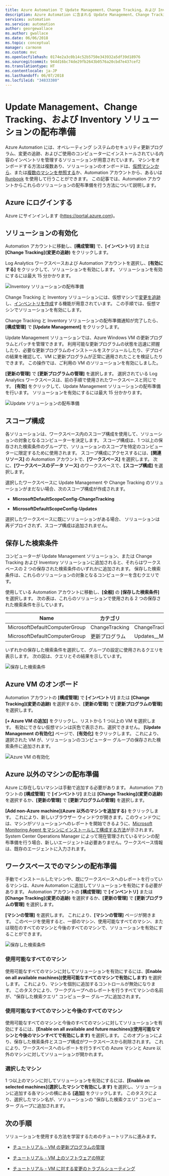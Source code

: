 ```yaml
---
title: Azure Automation で Update Management、Change Tracking、および Inventory ソリューションの配布準備を行う方法について説明します
description: Azure Automation に含まれる Update Management、Change Tracking、および Inventory ソリューションで、Azure Virtual Machine の配布準備を行う方法について説明します
services: automation
ms.service: automation
author: georgewallace
ms.author: gwallace
ms.date: 06/06/2018
ms.topic: conceptual
manager: carmonm
ms.custom: mvc
ms.openlocfilehash: 0174e2a3c0b14c52b5750e343932a5df39d18976
ms.sourcegitcommit: 944d16bc74de29fb2643b0576a20cbd7e437cef2
ms.translationtype: HT
ms.contentlocale: ja-JP
ms.lasthandoff: 06/07/2018
ms.locfileid: "34833380"
---
```

# <a name="onboard-update-management-change-tracking-and-inventory-solutions"></a>Update Management、Change Tracking、および Inventory ソリューションの配布準備

Azure Automation には、オペレーティング システムのセキュリティ更新プログラム、変更の追跡、およびご使用のコンピューターにインストールされている内容のインベントリを管理するソリューションが用意されています。 マシンをオンボードする方法は複数あり、ソリューションのオンボードは、[仮想マシンから](automation-onboard-solutions-from-vm.md)、または[複数のマシンを参照する](automation-onboard-solutions-from-browse.md)か、Automation アカウントから、あるいは [Runbook](automation-onboard-solutions.md) を使用して行うことができます。 この記事では、Automation アカウントからこれらのソリューションの配布準備を行う方法について説明します。

## <a name="log-in-to-azure"></a>Azure にログインする

Azure にサインインします (https://portal.azure.com)。

## <a name="enable-solutions"></a>ソリューションの有効化

Automation アカウントに移動し、**[構成管理]** で、**[インベントリ]** または **[Change Tracking]\(変更の追跡\)** をクリックします。

Log Analytics ワークスペースおよび Automation アカウントを選択し、**[有効にする]** をクリックして、ソリューションを有効にします。 ソリューションを有効にするには最大 15 分かかります。

![Inventory ソリューションの配布準備](media/automation-onboard-solutions-from-automation-account/onboardsolutions.png)

Change Tracking と Inventory ソリューションには、仮想マシンで[変更を追跡](automation-vm-change-tracking.md)し、[インベントリを作成](automation-vm-inventory.md)する機能が用意されています。 この手順では、仮想マシンでソリューションを有効にします。

Change Tracking と Inventory ソリューションの配布準備通知が完了したら、**[構成管理]** で **[Update Management]** をクリックします。

Update Management ソリューションでは、Azure Windows VM の更新プログラムとパッチを管理できます。 利用可能な更新プログラムの状態を迅速に把握したり、必要な更新プログラムのインストールをスケジュールしたり、デプロイの結果を確認して、VM に更新プログラムが正常に適用されたことを検証したりできます。 この操作では、ご利用の VM のソリューションを有効にしました。

**[更新の管理]** で **[更新プログラムの管理]** を選択します。 選択されている Log Analytics ワークスペースは、前の手順で使用されたワークスペースと同じです。 **[有効]** をクリックして、Update Management ソリューションの配布準備を行います。 ソリューションを有効にするには最大 15 分かかります。

![Update ソリューションの配布準備](media/automation-onboard-solutions-from-automation-account/onboardsolutions2.png)

## <a name="scope-configuration"></a>スコープ構成

各ソリューションは、ワークスペース内のスコープ構成を使用して、ソリューションの対象となるコンピューターを決定します。 スコープ構成は、1 つ以上の保存された検索条件のグループで、ソリューションのスコープを特定のコンピューターに限定するために使用されます。 スコープ構成にアクセスするには、**[関連リソース]** の Automation アカウントで、**[ワークスペース]** を選択します。 次に、**[ワークスペースのデータ ソース]** のワークスペースで、**[スコープ構成]** を選択します。

選択したワークスペースに Update Management や Change Tracking のソリューションがまだない場合、次のスコープ構成が作成されます。

* **MicrosoftDefaultScopeConfig-ChangeTracking**

* **MicrosoftDefaultScopeConfig-Updates**

選択したワークスペースに既にソリューションがある場合、 ソリューションは再デプロイされず、スコープ構成は追加されません。

## <a name="saved-searches"></a>保存した検索条件

コンピューターが Update Management ソリューション、または Change Tracking および Inventory ソリューションに追加されると、それらはワークスペースの 2 つの保存された検索条件のいずれかに追加されます。 保存した検索条件は、これらのソリューションの対象となるコンピューターを含むクエリです。

使用している Automation アカウントに移動し、**[全般]** の **[保存した検索条件]** を選択します。 次の表は、これらのソリューションで使用される 2 つの保存された検索条件を示しています。

|Name     |カテゴリ  |エイリアス  |
|---------|---------|---------|
|MicrosoftDefaultComputerGroup     |  ChangeTracking       | ChangeTracking__MicrosoftDefaultComputerGroup        |
|MicrosoftDefaultComputerGroup     | 更新プログラム        | Updates__MicrosoftDefaultComputerGroup         |

いずれかの保存した検索条件を選択して、グループの設定に使用されるクエリを表示します。 次の図は、クエリとその結果を示しています。

![保存した検索条件](media/automation-onboard-solutions-from-automation-account/savedsearch.png)

## <a name="onboard-azure-vms"></a>Azure VM のオンボード

Automation アカウントの **[構成管理]** で **[インベントリ]** または **[Change Tracking]\(変更の追跡\)** を選択するか、**[更新の管理]** で **[更新プログラムの管理]** を選択します。

**[+ Azure VM の追加]** をクリックし、リストから 1 つ以上の VM を選択します。 有効にできない仮想マシンは灰色で表示され、選択できません。 **[Update Management の有効化]** ページで、**[有効化]** をクリックします。 これにより、選択された VM が、ソリューションのコンピューター グループの保存された検索条件に追加されます。

![Azure VM の有効化](media/automation-onboard-solutions-from-automation-account/enable-azure-vms.png)

## <a name="onboard-a-non-azure-machine"></a>Azure 以外のマシンの配布準備

Azure に存在しないマシンは手動で追加する必要があります。 Automation アカウントの **[構成管理]** で **[インベントリ]** または **[Change Tracking]\(変更の追跡\)** を選択するか、**[更新の管理]** で **[更新プログラムの管理]** を選択します。

**[Add non-Azure machine]\(Azure 以外のマシンを追加する\)** をクリックします。 これにより、新しいブラウザー ウィンドウが開きます。このウィンドウには、マシンがソリューションへのレポートを開始できるように、[Microsoft Monitoring Agent をマシンにインストールして構成する方法](../log-analytics/log-analytics-concept-hybrid.md)が示されます。 System Center Operations Manager によって現在管理されているマシンの配布準備を行う場合、新しいエージェントは必要ありません。ワークスペース情報は、既存のエージェントに入力されます。

## <a name="onboard-machines-in-the-workspace"></a>ワークスペースでのマシンの配布準備

手動でインストールしたマシンや、既にワークスペースへのレポートを行っているマシンは、Azure Automation に追加してソリューションを有効にする必要があります。 Automation アカウントの **[構成管理]** で **[インベントリ]** または **[Change Tracking]\(変更の追跡\)** を選択するか、**[更新の管理]** で **[更新プログラムの管理]** を選択します。

**[マシンの管理]** を選択します。 これにより、**[マシンの管理]** ページが開きます。 このページを使用すると、一部のマシン、使用可能なすべてのマシン、または現在のすべてのマシンと今後のすべてのマシンで、ソリューションを有効にすることができます。

![保存した検索条件](media/automation-onboard-solutions-from-automation-account/managemachines.png)

### <a name="all-available-machines"></a>使用可能なすべてのマシン

使用可能なすべてのマシンに対してソリューションを有効にするには、**[Enable on all available machines]\(使用可能なすべてのマシンで有効にします\)** を選択します。 これにより、マシンを個別に追加するコントロールが無効になります。 このタスクにより、ワークグループへのレポートを行うすべてマシンの名前が、"保存した検索クエリ" コンピューター グループに追加されます。

### <a name="all-available-and-future-machines"></a>使用可能なすべてのマシンと今後のすべてのマシン

使用可能なすべてのマシンと今後のすべてのマシンに対してソリューションを有効にするには、**[Enable on all available and future machines]\(使用可能なマシンと今後のマシンすべてで有効にします\)** を選択します。 このオプションにより、保存した検索条件とスコープ構成がワークスペースから削除されます。 これにより、ワークスペースへのレポートを行うすべての Azure マシンと Azure 以外のマシンに対してソリューションが開かれます。

### <a name="selected-machines"></a>選択したマシン

1 つ以上のマシンに対してソリューションを有効にするには、**[Enable on selected machines]\(選択したマシンで有効にします\)** を選択し、ソリューションに追加する各マシンの横にある **[追加]** をクリックします。 このタスクにより、選択したマシン名が、ソリューションの "保存した検索クエリ" コンピューター グループに追加されます。

## <a name="next-steps"></a>次の手順

ソリューションを使用する方法を学習するためのチュートリアルに進みます。

* [チュートリアル - VM の更新プログラムの管理](automation-tutorial-update-management.md)

* [チュートリアル - VM 上のソフトウェアの特定](automation-tutorial-installed-software.md)

* [チュートリアル - VM に対する変更のトラブルシューティング](automation-tutorial-troubleshoot-changes.md)